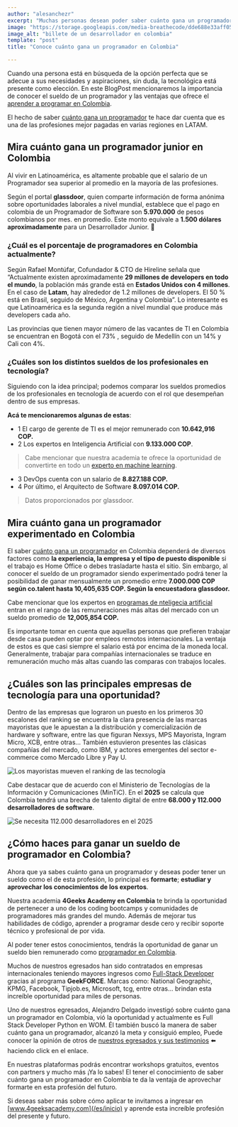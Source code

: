 ```yaml
---
author: "alesanchezr"
excerpt: "Muchas personas desean poder saber cuánto gana un programador en Colombia ya que las posibilidades que ofrece esta profesión permite alcanzar una remuneración favorable para muchos"
image: "https://storage.googleapis.com/media-breathecode/dde688e33aff058bd0f23f7d2544e6fd758ed944b39c18cb4e2cd95b4fb7ef55"
image_alt: "billete de un desarrollador en colombia"
template: "post" 
title: "Conoce cuánto gana un programador en Colombia"

---
```


Cuando una persona está en búsqueda de la opción perfecta que se adecue a sus necesidades y aspiraciones, sin duda, la  tecnológica está presente como elección. En este BlogPost mencionaremos la importancia de conocer el sueldo de un programador y las  ventajas que ofrece el [aprender a programar en Colombia](/es/coding-campus/bootcamp-programacion-colombia).

El hecho de saber [cuánto gana un programador](/es/cuanto-gana-un-programador/cuanto-gana-un-programador)  te hace dar cuenta que es una de las profesiones mejor pagadas en varias regiones en LATAM.

## Mira cuánto gana un programador junior en Colombia 

Al vivir en Latinoamérica, es altamente probable que el salario de un Programador sea superior al promedio en la mayoría de las profesiones.

Según el portal **glassdoor**, quien comparte información de forma anónima sobre oportunidades laborales a nivel mundial, establece que el pago en colombia de un Programador de Software son **5.970.000** de pesos colombianos por mes. en promedio. Este monto equivale a **1.500 dólares aproximadamente** para un Desarrollador Junior. 🤑

### ¿Cuál es el porcentaje de programadores en Colombia actualmente?

Según Rafael Montúfar, Cofundador & CTO de Hireline señala que “Actualmente existen aproximadamente **29 millones de developers en todo el mundo**, la población más grande está en **Estados Unidos con 4 millones**. En el caso de **Latam**, hay alrededor de 1.2 millones de developers. El 50 % está en Brasil, seguido de México, Argentina y Colombia”. Lo interesante es que Latinoamérica es la segunda región a nivel mundial que produce más developers cada año.

Las provincias que tienen mayor número de  las vacantes de TI en Colombia se encuentran en Bogotá con el 73% , seguido de Medellín con un 14% y Cali con 4%. 

### ¿Cuáles son los distintos sueldos de los profesionales en tecnología?   

Siguiendo con la idea principal; podemos comparar los sueldos promedios de los profesionales en tecnología de acuerdo con el rol que desempeñan dentro de sus empresas. 

**Acá te mencionaremos algunas de estas**:

- 1 El cargo de gerente de TI es el mejor remunerado con **10.642,916 COP.**
- 2 Los expertos en Inteligencia Artificial con **9.133.000 COP**. 

> Cabe mencionar que nuestra academia te ofrece la oportunidad de convertirte en todo un [experto en machine learning](/es/coding-bootcamps/curso-datascience-machine-learning). 

- 3 DevOps cuenta con un salario de **8.827.188 COP.** 
- 4 Por último, el Arquitecto de Software **8.097.014 COP.**
> Datos proporcionados por glassdoor. 

## Mira cuánto gana un programador experimentado en Colombia

El saber [cuánto gana un programador](/es/cuanto-gana-un-programador/cuanto-gana-un-programador) en Colombia dependerá de diversos factores como **la experiencia, la empresa y el tipo de puesto disponible** si el trabajo es Home Office o debes trasladarte hasta el sitio. 
Sin embargo, al conocer el sueldo de un programador siendo experimentado podrá tener la posibilidad de ganar mensualmente un promedio entre **7.000.000 COP según co.talent  hasta 10,405,635 COP. Según la encuestadora glassdoor.** 

Cabe mencionar que los expertos en [programas de nteligecia artificial](/es/coding-bootcamps/curso-inteligencia-artificial) entran en el rango de las remuneraciones más altas del mercado con un sueldo promedio de **12,005,854 COP.** 

Es importante tomar en cuenta que aquellas personas que prefieren trabajar desde casa pueden optar por empleos remotos internacionales. La ventaja de estos es que casi siempre el salario está por encima de la moneda local. Generalmente, trabajar para compañías internacionales se traduce en remuneración mucho más altas cuando las comparas con trabajos locales.  

## ¿Cuáles son las principales empresas de tecnología para una oportunidad?

Dentro de las empresas que lograron un puesto en los primeros 30 escalones del ranking se encuentra la clara presencia de las marcas mayoristas que le apuestan a la distribución y comercialización de hardware y software, entre las que figuran Nexsys, MPS Mayorista, Ingram Micro, XCB, entre otras...
También estuvieron presentes las clásicas compañías del mercado, como IBM, y actores emergentes del sector e-commerce como Mercado Libre y Pay U.

![Los mayoristas mueven el ranking de las tecnología](https://breathecode.herokuapp.com/v1/media/file/emp-1000emptecnologia-web-jpg)

Cabe destacar que de acuerdo con el Ministerio de Tecnologías de la Información y Comunicaciones (MinTiC). En el **2025** se calcula que Colombia tendrá una brecha de talento digital de entre **68.000 y 112.000 desarrolladores de software**.

![Se necesita 112.000 desarrolladores en el 2025](https://breathecode.herokuapp.com/v1/media/file/esp-carreras-tecnologicas-pag9-1-jpg)

## ¿Cómo haces para ganar un sueldo de programador en Colombia?

Ahora que ya sabes cuánto gana un programador y deseas poder tener un sueldo como el de esta profesión, lo principal es **formarte**; **estudiar y aprovechar los conocimientos de los expertos**. 

Nuestra academia **4Geeks Academy en Colombia**  te brinda la oportunidad de pertenecer a uno de los coding bootcamps y comunidades de programadores más grandes del mundo. Además de mejorar tus habilidades de código, aprender a programar desde cero y recibir soporte técnico y profesional de por vida.  

Al poder tener estos conocimientos, tendrás la oportunidad de ganar un sueldo bien remunerado como [programador en Colombia](/es/coding-campus/bootcamp-programacion-colombia).

Muchos de nuestros egresados han sido contratados en empresas internacionales teniendo mayores ingresos como [Full-Stack Developer](/es/coding-bootcamps/full-stack-part-time) gracias al programa **GeekFORCE**. Marcas como: National Geographic, KPMG, Facebook, Tipjob.es, Microsoft, tcg, entre otras... brindan esta increíble oportunidad para miles de personas. 

Uno de nuestros egresados, Alejandro Delgado investigó sobre cuánto gana un programador en Colombia, vió la oportunidad y actualmente es Full Stack Developer Python en WOM. Él también buscó la manera de saber cuánto gana un programador, alcanzó la meta y consiguió empleo, Puede conocer la opinión de otros de [nuestros egresados  y sus testimonios](/es/testimonios) ⬅️ haciendo click en el enlace. 

 En nuestras plataformas podrás encontrar workshops gratuitos, eventos con partners y mucho más ¡Ya lo sabes! El tener el conocimiento de saber cuánto gana un programador en Colombia te da la ventaja de aprovechar formarte en esta profesión del futuro.

 Si deseas saber más sobre cómo aplicar te invitamos a ingresar en [www.4geeksacademy.com](/es/inicio) y aprende esta increíble profesión del presente y futuro.  
